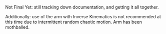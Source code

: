 Not Final Yet: still tracking down documentation, and getting it all together.

Additionally: use of the arm with Inverse Kinematics is not recommended at this time due to intermittent random chaotic motion. Arm has been mothballed. 
